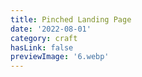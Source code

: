 ```yaml
---
title: Pinched Landing Page
date: '2022-08-01'
category: craft
hasLink: false
previewImage: '6.webp'
---
```

